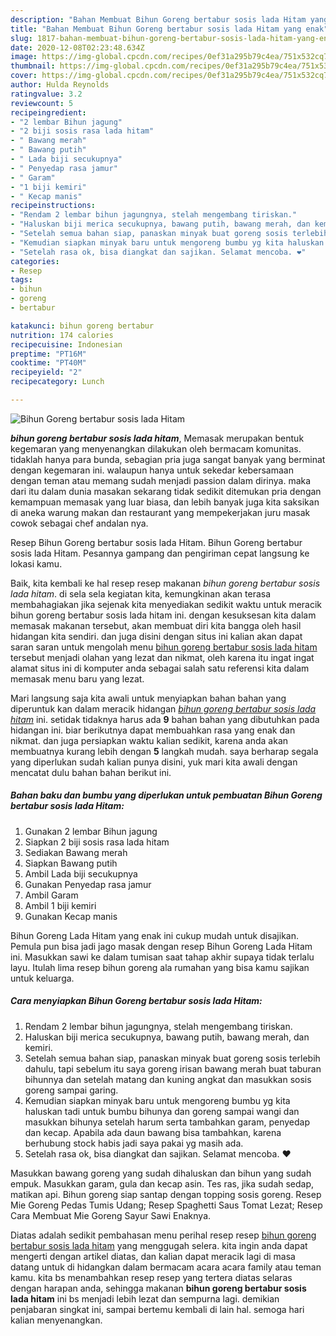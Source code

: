 ```yaml
---
description: "Bahan Membuat Bihun Goreng bertabur sosis lada Hitam yang enak"
title: "Bahan Membuat Bihun Goreng bertabur sosis lada Hitam yang enak"
slug: 1817-bahan-membuat-bihun-goreng-bertabur-sosis-lada-hitam-yang-enak
date: 2020-12-08T02:23:48.634Z
image: https://img-global.cpcdn.com/recipes/0ef31a295b79c4ea/751x532cq70/bihun-goreng-bertabur-sosis-lada-hitam-foto-resep-utama.jpg
thumbnail: https://img-global.cpcdn.com/recipes/0ef31a295b79c4ea/751x532cq70/bihun-goreng-bertabur-sosis-lada-hitam-foto-resep-utama.jpg
cover: https://img-global.cpcdn.com/recipes/0ef31a295b79c4ea/751x532cq70/bihun-goreng-bertabur-sosis-lada-hitam-foto-resep-utama.jpg
author: Hulda Reynolds
ratingvalue: 3.2
reviewcount: 5
recipeingredient:
- "2 lembar Bihun jagung"
- "2 biji sosis rasa lada hitam"
- " Bawang merah"
- " Bawang putih"
- " Lada biji secukupnya"
- " Penyedap rasa jamur"
- " Garam"
- "1 biji kemiri"
- " Kecap manis"
recipeinstructions:
- "Rendam 2 lembar bihun jagungnya, stelah mengembang tiriskan."
- "Haluskan biji merica secukupnya, bawang putih, bawang merah, dan kemiri."
- "Setelah semua bahan siap, panaskan minyak buat goreng sosis terlebih dahulu, tapi sebelum itu saya goreng irisan bawang merah buat taburan bihunnya dan setelah matang dan kuning angkat dan masukkan sosis goreng sampai garing."
- "Kemudian siapkan minyak baru untuk mengoreng bumbu yg kita haluskan tadi untuk bumbu bihunya dan goreng sampai wangi dan masukkan bihunya setelah harum serta tambahkan garam, penyedap dan kecap. Apabila ada daun bawang bisa tambahkan, karena berhubung stock habis jadi saya pakai yg masih ada."
- "Setelah rasa ok, bisa diangkat dan sajikan. Selamat mencoba. ❤️"
categories:
- Resep
tags:
- bihun
- goreng
- bertabur

katakunci: bihun goreng bertabur 
nutrition: 174 calories
recipecuisine: Indonesian
preptime: "PT16M"
cooktime: "PT40M"
recipeyield: "2"
recipecategory: Lunch

---
```



![Bihun Goreng bertabur sosis lada Hitam](https://img-global.cpcdn.com/recipes/0ef31a295b79c4ea/751x532cq70/bihun-goreng-bertabur-sosis-lada-hitam-foto-resep-utama.jpg)

<b><i>bihun goreng bertabur sosis lada hitam</i></b>, Memasak merupakan bentuk kegemaran yang menyenangkan dilakukan oleh bermacam komunitas. tidaklah hanya para bunda, sebagian pria juga sangat banyak yang berminat dengan kegemaran ini. walaupun hanya untuk sekedar kebersamaan dengan teman atau memang sudah menjadi passion dalam dirinya. maka dari itu dalam dunia masakan sekarang tidak sedikit ditemukan pria dengan kemampuan memasak yang luar biasa, dan lebih banyak juga kita saksikan di aneka warung makan dan restaurant yang mempekerjakan juru masak cowok sebagai chef andalan nya.

Resep Bihun Goreng bertabur sosis lada Hitam. Bihun Goreng bertabur sosis lada Hitam. Pesannya gampang dan pengiriman cepat langsung ke lokasi kamu.

Baik, kita kembali ke hal resep resep makanan <i>bihun goreng bertabur sosis lada hitam</i>. di sela sela kegiatan kita, kemungkinan akan terasa membahagiakan jika sejenak kita menyediakan sedikit waktu untuk meracik bihun goreng bertabur sosis lada hitam ini. dengan kesuksesan kita dalam memasak makanan tersebut, akan membuat diri kita bangga oleh hasil hidangan kita sendiri. dan juga disini dengan situs ini kalian akan dapat saran saran untuk mengolah menu <u>bihun goreng bertabur sosis lada hitam</u> tersebut menjadi olahan yang lezat dan nikmat, oleh karena itu ingat ingat alamat situs ini di komputer anda sebagai salah satu referensi kita dalam memasak menu baru yang lezat.


Mari langsung saja kita awali untuk menyiapkan bahan bahan yang diperuntuk kan dalam meracik hidangan <u><i>bihun goreng bertabur sosis lada hitam</i></u> ini. setidak tidaknya harus ada <b>9</b> bahan bahan yang dibutuhkan pada hidangan ini. biar berikutnya dapat membuahkan rasa yang enak dan nikmat. dan juga persiapkan waktu kalian sedikit, karena anda akan membuatnya kurang lebih dengan <b>5</b> langkah mudah. saya berharap segala yang diperlukan sudah kalian punya disini, yuk mari kita awali dengan mencatat dulu bahan bahan berikut ini.

<!--inarticleads1-->

##### Bahan baku dan bumbu yang diperlukan untuk pembuatan Bihun Goreng bertabur sosis lada Hitam:

1. Gunakan 2 lembar Bihun jagung
1. Siapkan 2 biji sosis rasa lada hitam
1. Sediakan  Bawang merah
1. Siapkan  Bawang putih
1. Ambil  Lada biji secukupnya
1. Gunakan  Penyedap rasa jamur
1. Ambil  Garam
1. Ambil 1 biji kemiri
1. Gunakan  Kecap manis


Bihun Goreng Lada Hitam yang enak ini cukup mudah untuk disajikan. Pemula pun bisa jadi jago masak dengan resep Bihun Goreng Lada Hitam ini. Masukkan sawi ke dalam tumisan saat tahap akhir supaya tidak terlalu layu. Itulah lima resep bihun goreng ala rumahan yang bisa kamu sajikan untuk keluarga. 

<!--inarticleads2-->

##### Cara menyiapkan Bihun Goreng bertabur sosis lada Hitam:

1. Rendam 2 lembar bihun jagungnya, stelah mengembang tiriskan.
1. Haluskan biji merica secukupnya, bawang putih, bawang merah, dan kemiri.
1. Setelah semua bahan siap, panaskan minyak buat goreng sosis terlebih dahulu, tapi sebelum itu saya goreng irisan bawang merah buat taburan bihunnya dan setelah matang dan kuning angkat dan masukkan sosis goreng sampai garing.
1. Kemudian siapkan minyak baru untuk mengoreng bumbu yg kita haluskan tadi untuk bumbu bihunya dan goreng sampai wangi dan masukkan bihunya setelah harum serta tambahkan garam, penyedap dan kecap. Apabila ada daun bawang bisa tambahkan, karena berhubung stock habis jadi saya pakai yg masih ada.
1. Setelah rasa ok, bisa diangkat dan sajikan. Selamat mencoba. ❤️


Masukkan bawang goreng yang sudah dihaluskan dan bihun yang sudah empuk. Masukkan garam, gula dan kecap asin. Tes ras, jika sudah sedap, matikan api. Bihun goreng siap santap dengan topping sosis goreng. Resep Mie Goreng Pedas Tumis Udang; Resep Spaghetti Saus Tomat Lezat; Resep Cara Membuat Mie Goreng Sayur Sawi Enaknya. 

Diatas adalah sedikit pembahasan menu perihal resep resep <u>bihun goreng bertabur sosis lada hitam</u> yang menggugah selera. kita ingin anda dapat mengerti dengan artikel diatas, dan kalian dapat meracik lagi di masa datang untuk di hidangkan dalam bermacam acara acara family atau teman kamu. kita bs menambahkan resep resep yang tertera diatas selaras dengan harapan anda, sehingga makanan <b>bihun goreng bertabur sosis lada hitam</b> ini bs menjadi lebih lezat dan sempurna lagi. demikian penjabaran singkat ini, sampai bertemu kembali di lain hal. semoga hari kalian menyenangkan.
